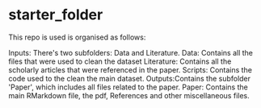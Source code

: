 # starter_folder

This repo is used is organised as follows:

Inputs: There's two subfolders: Data and Literature.
  Data: Contains all the files that were used to clean the dataset
  Literature: Contains all the scholarly articles that were referenced in the paper.
Scripts: Contains the code used to the clean the main dataset.
Outputs:Contains the subfolder 'Paper', which includes all files related to the paper.
  Paper: Contains the main RMarkdown file, the pdf, References and other miscellaneous files.
